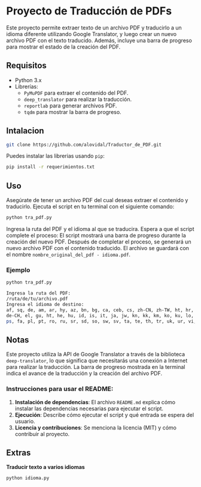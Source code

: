# Proyecto de Traducción de PDFs

Este proyecto permite extraer texto de un archivo PDF y traducirlo a un idioma diferente utilizando Google Translator, y luego crear un nuevo archivo PDF con el texto traducido. Además, incluye una barra de progreso para mostrar el estado de la creación del PDF.

## Requisitos

- Python 3.x
- Librerías:
  - `PyMuPDF` para extraer el contenido del PDF.
  - `deep_translator` para realizar la traducción.
  - `reportlab` para generar archivos PDF.
  - `tqdm` para mostrar la barra de progreso.

## Intalacion
```bash
git clone https://github.com/alovidal/Traductor_de_PDF.git
```

Puedes instalar las librerias usando `pip`:

```bash
pip install -r requerimientos.txt
```
## Uso
Asegúrate de tener un archivo PDF del cual deseas extraer el contenido y traducirlo.
Ejecuta el script en tu terminal con el siguiente comando:

```bash
python tra_pdf.py
```

Ingresa la ruta del PDF y el idioma al que se traducira. Espera a que el script complete el proceso: El script mostrará una barra de progreso durante la creación del nuevo PDF.
Después de completar el proceso, se generará un nuevo archivo PDF con el contenido traducido. El archivo se guardará con el nombre `nombre_original_del_pdf - idioma.pdf`.

### Ejemplo

```bash
python tra_pdf.py
```

```bash
Ingresa la ruta del PDF:
/ruta/de/tu/archivo.pdf
Ingresa el idioma de destino:
af, sq, de, am, ar, hy, az, bn, bg, ca, ceb, cs, zh-CN, zh-TW, ht, hr, da, nl, en, et, tl, fi, fr, gl, ka,
de-CH, el, gu, ht, he, hu, id, is, it, ja, jw, kn, kk, km, ko, ku, lo, lv, lt, mk, ms, ml, mr, mn, ne, no,
ps, fa, pl, pt, ro, ru, sr, sd, so, sw, sv, ta, te, th, tr, uk, ur, vi, cy, yi, zu
```

## Notas

Este proyecto utiliza la API de Google Translator a través de la biblioteca `deep-translator`, lo que significa que necesitarás una conexión a Internet para realizar la traducción.
La barra de progreso mostrada en la terminal indica el avance de la traducción y la creación del archivo PDF.

### Instrucciones para usar el README:
1. **Instalación de dependencias**: El archivo `README.md` explica cómo instalar las dependencias necesarias para ejecutar el script.
2. **Ejecución**: Describe cómo ejecutar el script y qué entrada se espera del usuario.
3. **Licencia y contribuciones**: Se menciona la licencia (MIT) y cómo contribuir al proyecto.

## Extras
**Traducir texto a varios idiomas**
``` bash
python idioma.py
```

